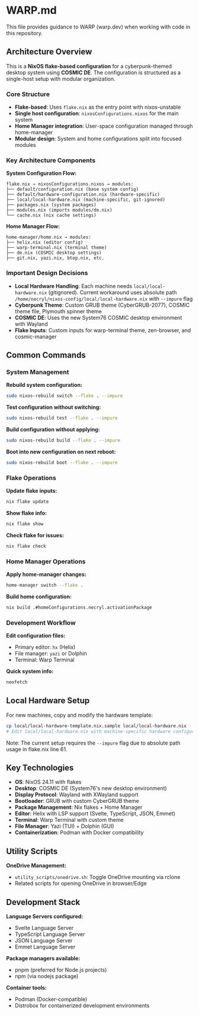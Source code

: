 # WARP.md

This file provides guidance to WARP (warp.dev) when working with code in this repository.

## Architecture Overview

This is a **NixOS flake-based configuration** for a cyberpunk-themed desktop system using **COSMIC DE**. The configuration is structured as a single-host setup with modular organization.

### Core Structure

- **Flake-based**: Uses `flake.nix` as the entry point with nixos-unstable
- **Single host configuration**: `nixosConfigurations.nixos` for the main system
- **Home Manager integration**: User-space configuration managed through home-manager
- **Modular design**: System and home configurations split into focused modules

### Key Architecture Components

**System Configuration Flow:**
```
flake.nix → nixosConfigurations.nixos → modules:
├── default/configuration.nix (base system config)
├── default/hardware-configuration.nix (hardware-specific)
├── local/local-hardware.nix (machine-specific, git-ignored)
├── packages.nix (system packages)
├── modules.nix (imports modules/de.nix)
└── cache.nix (nix cache settings)
```

**Home Manager Flow:**
```
home-manager/home.nix → modules:
├── helix.nix (editor config)
├── warp-terminal.nix (terminal theme)
├── de.nix (COSMIC desktop settings)
├── git.nix, yazi.nix, btop.nix, etc.
```

### Important Design Decisions

- **Local Hardware Handling**: Each machine needs `local/local-hardware.nix` (gitignored). Current workaround uses absolute path `/home/necryl/nixos-config/local/local-hardware.nix` with `--impure` flag
- **Cyberpunk Theme**: Custom GRUB theme (CyberGRUB-2077), COSMIC theme file, Plymouth spinner theme
- **COSMIC DE**: Uses the new System76 COSMIC desktop environment with Wayland
- **Flake Inputs**: Custom inputs for warp-terminal theme, zen-browser, and cosmic-manager

## Common Commands

### System Management

**Rebuild system configuration:**
```bash
sudo nixos-rebuild switch --flake . --impure
```

**Test configuration without switching:**
```bash
sudo nixos-rebuild test --flake . --impure
```

**Build configuration without applying:**
```bash
sudo nixos-rebuild build --flake . --impure
```

**Boot into new configuration on next reboot:**
```bash
sudo nixos-rebuild boot --flake . --impure
```

### Flake Operations

**Update flake inputs:**
```bash
nix flake update
```

**Show flake info:**
```bash
nix flake show
```

**Check flake for issues:**
```bash
nix flake check
```

### Home Manager Operations

**Apply home-manager changes:**
```bash
home-manager switch --flake .
```

**Build home configuration:**
```bash
nix build .#homeConfigurations.necryl.activationPackage
```

### Development Workflow

**Edit configuration files:**
- Primary editor: `hx` (Helix)
- File manager: `yazi` or Dolphin
- Terminal: Warp Terminal

**Quick system info:**
```bash
neofetch
```

## Local Hardware Setup

For new machines, copy and modify the hardware template:
```bash
cp local/local-hardware-template.nix.sample local/local-hardware.nix
# Edit local/local-hardware.nix with machine-specific hardware configuration
```

Note: The current setup requires the `--impure` flag due to absolute path usage in flake.nix line 61.

## Key Technologies

- **OS**: NixOS 24.11 with flakes
- **Desktop**: COSMIC DE (System76's new desktop environment)
- **Display Protocol**: Wayland with XWayland support
- **Bootloader**: GRUB with custom CyberGRUB theme
- **Package Management**: Nix flakes + Home Manager
- **Editor**: Helix with LSP support (Svelte, TypeScript, JSON, Emmet)
- **Terminal**: Warp Terminal with custom theme
- **File Manager**: Yazi (TUI) + Dolphin (GUI)
- **Containerization**: Podman with Docker compatibility

## Utility Scripts

**OneDrive Management:**
- `utility_scripts/onedrive.sh`: Toggle OneDrive mounting via rclone
- Related scripts for opening OneDrive in browser/Edge

## Development Stack

**Language Servers configured:**
- Svelte Language Server
- TypeScript Language Server  
- JSON Language Server
- Emmet Language Server

**Package managers available:**
- pnpm (preferred for Node.js projects)
- npm (via nodejs package)

**Container tools:**
- Podman (Docker-compatible)
- Distrobox for containerized development environments
